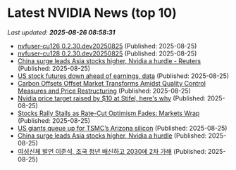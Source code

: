 # Latest NVIDIA News (top 10)
_Last updated: **2025-08-26 08:58:31**_

- [nvfuser-cu126 0.2.30.dev20250825](https://pypi.org/project/nvfuser-cu126/0.2.30.dev20250825/) (Published: 2025-08-25)
- [nvfuser-cu128 0.2.30.dev20250825](https://pypi.org/project/nvfuser-cu128/0.2.30.dev20250825/) (Published: 2025-08-25)
- [China surge leads Asia stocks higher, Nvidia a hurdle - Reuters](https://slashdot.org/firehose.pl?op=view&amp;id=178854050) (Published: 2025-08-25)
- [US stock futures down ahead of earnings, data](https://biztoc.com/x/4359c69ba9eb234f) (Published: 2025-08-25)
- [Carbon Offsets Offset Market Transforms Amidst Quality Control Measures and Price Restructuring](https://www.globenewswire.com/news-release/2025/08/25/3138255/28124/en/Carbon-Offsets-Offset-Market-Transforms-Amidst-Quality-Control-Measures-and-Price-Restructuring.html) (Published: 2025-08-25)
- [Nvidia price target raised by $10 at Stifel, here's why](https://thefly.com/permalinks/entry.php/id4187770/NVDA-Nvidia-price-target-raised-by--at-Stifel-heres-why) (Published: 2025-08-25)
- [Stocks Rally Stalls as Rate-Cut Optimism Fades: Markets Wrap](https://financialpost.com/pmn/business-pmn/stocks-rally-stalls-as-rate-cut-optimism-fades-markets-wrap) (Published: 2025-08-25)
- [US giants queue up for TSMC’s Arizona silicon](https://www.madshrimps.be/news/us-giants-queue-up-for-tsmcs-arizona-silicon/) (Published: 2025-08-25)
- [China surge leads Asia stocks higher, Nvidia a hurdle](https://biztoc.com/x/f2ec3a9c5d77cccc) (Published: 2025-08-25)
- [여성신체 발언 이준석, 조국 청년 배신하고 2030에 2차 가해](https://ryueyes11.tistory.com/511800) (Published: 2025-08-25)
